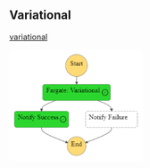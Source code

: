 <br>

## Variational

[variational](https://github.com/repatterning/variational)

<img src='graph.png' alt='Directed Graph' style='width: 47.5%;'>

<br>
<br>

<br>
<br>

<br>
<br>

<br>
<br>
